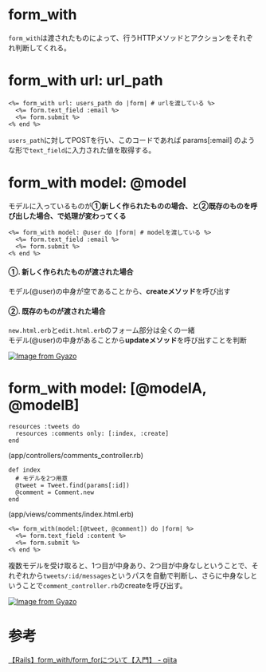 # form_with

`form_with`は渡されたものによって、行うHTTPメソッドとアクションをそれぞれ判断してくれる。

# form_with url: url_path

```
<%= form_with url: users_path do |form| # urlを渡している %>
  <%= form.text_field :email %>
  <%= form.submit %>
<% end %>
```
`users_path`に対してPOSTを行い、このコードであれば
params[:email]
のような形で`text_field`に入力された値を取得する。

# form_with model: @￰model

モデルに入っているものが**①新しく作られたものの場合、と②既存のものを呼び出した場合、で処理が変わってくる**

```
<%= form_with model: @user do |form| # modelを渡している %>
  <%= form.text_field :email %>
  <%= form.submit %>
<% end %>
```

#### ①. 新しく作られたものが渡された場合  
モデル(@￰user)の中身が空であることから、**createメソッド**を呼び出す

#### ②. 既存のものが渡された場合
`new.html.erb`と`edit.html.erb`のフォーム部分は全くの一緒  
モデル(@￰user)の中身があることから**updateメソッド**を呼び出すことを判断

[![Image from Gyazo](https://i.gyazo.com/4a3bb257ace674fb6c70e5d01a038ce9.png)](https://gyazo.com/4a3bb257ace674fb6c70e5d01a038ce9)

#  form_with model: [@￰modelA, @￰modelB]
```
resources :tweets do
  resources :comments only: [:index, :create]
end
```
(app/controllers/comments_controller.rb)
```
def index
  # モデルを2つ用意
  @tweet = Tweet.find(params[:id])
  @comment = Comment.new
end
```
(app/views/comments/index.html.erb)
```
<%= form_with(model:[@tweet, @comment]) do |form| %>
  <%= form.text_field :content %>
  <%= form.submit %>
<% end %>
```
複数モデルを受け取ると、1つ目が中身あり、2つ目が中身なしということで、それぞれから`tweets/:id/messages`というパスを自動で判断し、さらに中身なしということで`comment_controller.rb`のcreateを呼び出す。

[![Image from Gyazo](https://i.gyazo.com/5b89d78d7d8bc71038b3ea41fbac27c2.png)](https://gyazo.com/5b89d78d7d8bc71038b3ea41fbac27c2)

# 参考

[【Rails】form_with/form_forについて【入門】 - qiita](https://qiita.com/snskOgata/items/44d32a06045e6a52d11c#23-form_with-model-modela-modelb)